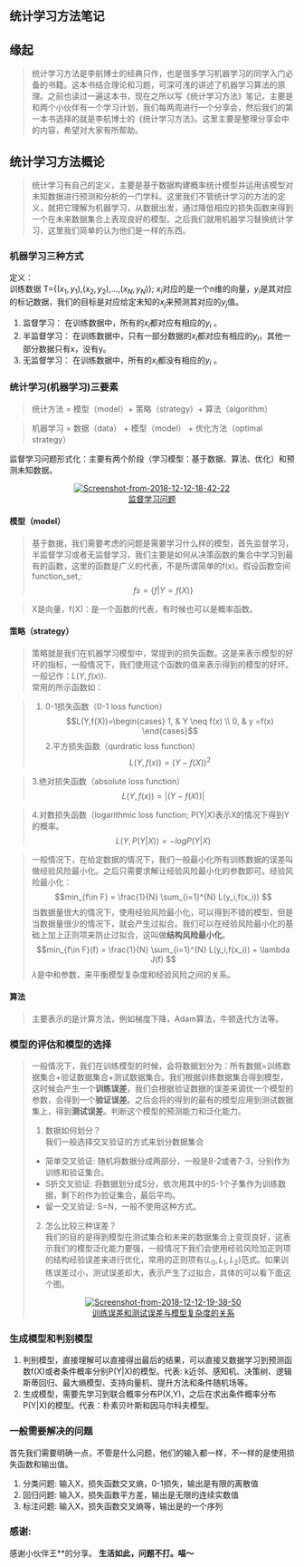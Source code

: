 ## 统计学习方法笔记

## 缘起
> 统计学习方法是李航博士的经典只作，也是很多学习机器学习的同学入门必备的书籍。这本书结合理论和习题，可深可浅的讲述了机器学习算法的原理。之前也读过一遍这本书，现在之所以写《统计学习方法》笔记，主要是和两个小伙伴有一个学习计划，我们每两周进行一个分享会，然后我们的第一本书选择的就是李航博士的《统计学习方法》。这里主要是整理分享会中的内容，希望对大家有所帮助。

## 统计学习方法概论
> 统计学习有自己的定义，主要是基于数据构建概率统计模型并运用该模型对未知数据进行预测和分析的一门学科。这里我们不管统计学习的方法的定义，就把它理解为机器学习，从数据出发，通过降低相应的损失函数来得到一个在未来数据集合上表现良好的模型。之后我们就用机器学习替换统计学习，这里我们简单的认为他们是一样的东西。

### 机器学习三种方式
定义：  
训练数据 T={($x_1,y_1$),($x_2,y_2$),...,($x_N,y_N$)}; $x_i$对应的是一个n维的向量，$y_i$是其对应的标记数据，我们的目标是对应给定未知的$x_j$来预测其对应的$y_j$值。
1. 监督学习： 在训练数据中，所有的$x_i$都对应有相应的$y_i$ 。
2. 半监督学习： 在训练数据中，只有一部分数据的$x_i$都对应有相应的$y_i$，其他一部分数据只有x，没有y。
3. 无监督学习： 在训练数据中，所有的$x_i$都没有相应的$y_i$ 。

### 统计学习(机器学习)三要素
> 统计方法 = 模型（model）+ 策略（strategy）+ 算法（algorithm） 

> 机器学习 = 数据（data） + 模型（model）   + 优化方法（optimal strategy）

监督学习问题形式化：主要有两个阶段（学习模型：基于数据、算法、优化）和预测未知数据。
<center><a href="https://imgbb.com/"><img src="https://i.ibb.co/1mL2RhL/Screenshot-from-2018-12-12-18-42-22.png" alt="Screenshot-from-2018-12-12-18-42-22" border="0"></a><br /><a target='_blank' href='https://movieplotholes.com/x-men-the-last-stand'>监督学习问题</a><br /></center>

#### 模型（model）
> 基于数据，我们需要考虑的问题是需要学习什么样的模型，首先监督学习，半监督学习或者无监督学习，我们主要是如何从决策函数的集合中学习到最有的函数，这里的函数是广义的代表，不是所谓简单的f(x)。假设函数空间function_set,:
$$fs = \{f|Y=f(X)\}$$

> X是向量，f(X)：是一个函数的代表，有时候也可以是概率函数。

#### 策略（strategy）
> 策略就是我们在机器学习模型中，常提到的损失函数。这是来表示模型的好坏的指标，一般情况下，我们使用这个函数的值来表示得到的模型的好坏。一般记作：$L(Y,f(x))$.    
> 常用的所示函数如：    

> 1. 0-1损失函数（0-1 loss function）
$$L(Y,f(X))=\begin{cases}
    1, & Y \neq f(x) \\
    0, & y =f(x)    
\end{cases}$$
> 2.平方损失函数（qurdratic loss function）
$$L(Y,f(x))=(Y-f(X))^2$$

> 3.绝对损失函数（absolute loss function）
$$L(Y,f(x))=|(Y-f(X))|$$

> 4.对数损失函数（logarithmic loss function; P(Y|X)表示X的情况下得到Y的概率。
$$L(Y,P(Y|X))=-logP(Y|X)$$

> 一般情况下，在给定数据的情况下，我们一般最小化所有训练数据的误差叫做经验风险最小化。之后只需要求解让经验风险最小化的参数即可。经验风险最小化：
$$min_{f\in F} = \frac{1}{N} \sum_{i=1}^{N} L(y_i,f(x_i)) $$ 
> 当数据量很大的情况下，使用经验风险最小化，可以得到不错的模型，但是当数据量很少的情况下，就会产生过拟合。我们可以在经验风险最小化的基础上加上正则项来防止过拟合，这叫做**结构风险最小化**。
$$min_{f\in F}(f) = \frac{1}{N} \sum_{i=1}^{N} L(y_i,f(x_i)) + \lambda J(f) $$ 
> $\lambda$是中和参数，来平衡模型复杂度和经验风险之间的关系。
#### 算法
> 主要表示的是计算方法，例如梯度下降，Adam算法，牛顿迭代方法等。

### 模型的评估和模型的选择
> 一般情况下，我们在训练模型的时候，会将数据划分为：所有数据=训练数据集合+验证数据集合+测试数据集合。我们根据训练数据集合得到模型，这时候会产生一个**训练误差**，我们会根据验证数据的误差来调优一个模型的参数，会得到一个**验证误差**。之后会将的得到的最有的模型应用到测试数据集上，得到**测试误差**。判断这个模型的预测能力和泛化能力。
> 1. 数据如何划分？      
> 我们一般选择交叉验证的方式来划分数据集合
> + 简单交叉验证: 随机将数据分成两部分，一般是8-2或者7-3，分别作为训练和验证集合。 
> + S折交叉验证: 将数据划分成S分，依次用其中的S-1个子集作为训练数据，剩下的作为验证集合，最后平均。
> + 留一交叉验证: S=N，一般不使用这种方式。
> 2. 怎么比较三种误差？     
> 我们的目的是得到模型在测试集合和未来的数据集合上变现良好，这表示我们的模型泛化能力要强，一般情况下我们会使用经验风险加正则项的结构经验误差来进行优化，常用的正则项有$(L_0, L_1, L_2)$范式。如果训练误差过小，测试误差却大，表示产生了过拟合，具体的可以看下面这个图。
> <center><a href="https://imgbb.com/"><img src="https://i.ibb.co/zS2CHKf/Screenshot-from-2018-12-12-19-38-50.png" alt="Screenshot-from-2018-12-12-19-38-50" border="0"></a><br /><a target='_blank' href='https://poetandpoem.com/Carl-Sandburg/poems'>训练误差和测试误差与模型复杂度的关系</a><br /></center>

### 生成模型和判别模型
1. 判别模型，直接理解可以直接得出最后的结果，可以直接又数据学习到预测函数f(X)或者条件概率分别P(Y|X)的模型。代表: k近邻、感知机、决策树、逻辑斯蒂回归、最大熵模型、支持向量机、提升方法和条件随机场等。
2. 生成模型，需要先学习到联合概率分布P(X,Y)，之后在求出条件概率分布P(Y|X)的模型。代表：朴素贝叶斯和因马尔科夫模型。

### 一般需要解决的问题
首先我们需要明确一点，不管是什么问题，他们的输入都一样，不一样的是使用损失函数和输出值。
1. 分类问题: 输入X，损失函数交叉熵，0-1损失，输出是有限的离散值
2. 回归问题: 输入X，损失函数平方差，输出是无限的连续实数值
3. 标注问题: 输入X，损失函数交叉熵等，输出是的一个序列


### 感谢:
感谢小伙伴王**的分享。
**生活如此，问题不打。喵～**